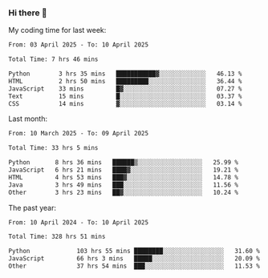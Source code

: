 ### Hi there 👋

My coding time for last week:

<!--START_SECTION:week-->

```txt
From: 03 April 2025 - To: 10 April 2025

Total Time: 7 hrs 46 mins

Python        3 hrs 35 mins   ███████████▓░░░░░░░░░░░░░   46.13 %
HTML          2 hrs 50 mins   █████████░░░░░░░░░░░░░░░░   36.44 %
JavaScript    33 mins         █▓░░░░░░░░░░░░░░░░░░░░░░░   07.27 %
Text          15 mins         █░░░░░░░░░░░░░░░░░░░░░░░░   03.37 %
CSS           14 mins         ▓░░░░░░░░░░░░░░░░░░░░░░░░   03.14 %
```

<!--END_SECTION:week-->

Last month:

<!--START_SECTION:month-->

```txt
From: 10 March 2025 - To: 09 April 2025

Total Time: 33 hrs 5 mins

Python       8 hrs 36 mins   ██████▒░░░░░░░░░░░░░░░░░░   25.99 %
JavaScript   6 hrs 21 mins   ████▓░░░░░░░░░░░░░░░░░░░░   19.21 %
HTML         4 hrs 53 mins   ███▓░░░░░░░░░░░░░░░░░░░░░   14.78 %
Java         3 hrs 49 mins   ███░░░░░░░░░░░░░░░░░░░░░░   11.56 %
Other        3 hrs 23 mins   ██▓░░░░░░░░░░░░░░░░░░░░░░   10.24 %
```

<!--END_SECTION:month-->

The past year:

<!--START_SECTION:year-->

```txt
From: 10 April 2024 - To: 10 April 2025

Total Time: 328 hrs 51 mins

Python             103 hrs 55 mins ████████░░░░░░░░░░░░░░░░░   31.60 %
JavaScript         66 hrs 3 mins   █████░░░░░░░░░░░░░░░░░░░░   20.09 %
Other              37 hrs 54 mins  ███░░░░░░░░░░░░░░░░░░░░░░   11.53 %
```

<!--END_SECTION:year-->
